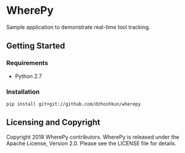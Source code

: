 # WherePy

Sample application to demonstrate real-time tool tracking.

## Getting Started

### Requirements

* Python 2.7

### Installation

`pip install git+git://github.com/dzhoshkun/wherepy`

## Licensing and Copyright

Copyright 2018 WherePy contributors.
WherePy is released under the Apache License, Version 2.0.
Please see the LICENSE file for details.
